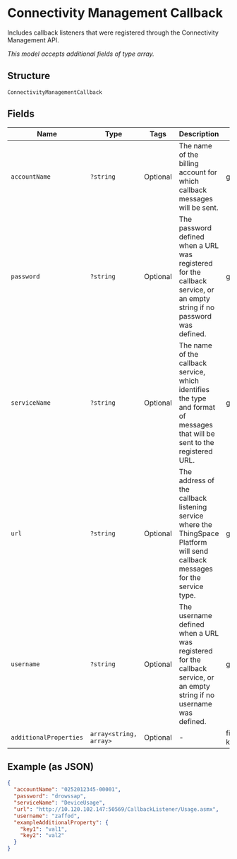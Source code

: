 
# Connectivity Management Callback

Includes callback listeners that were registered through the Connectivity Management API.

*This model accepts additional fields of type array.*

## Structure

`ConnectivityManagementCallback`

## Fields

| Name | Type | Tags | Description | Getter | Setter |
|  --- | --- | --- | --- | --- | --- |
| `accountName` | `?string` | Optional | The name of the billing account for which callback messages will be sent. | getAccountName(): ?string | setAccountName(?string accountName): void |
| `password` | `?string` | Optional | The password defined when a URL was registered for the callback service, or an empty string if no password was defined. | getPassword(): ?string | setPassword(?string password): void |
| `serviceName` | `?string` | Optional | The name of the callback service, which identifies the type and format of messages that will be sent to the registered URL. | getServiceName(): ?string | setServiceName(?string serviceName): void |
| `url` | `?string` | Optional | The address of the callback listening service where the ThingSpace Platform will send callback messages for the service type. | getUrl(): ?string | setUrl(?string url): void |
| `username` | `?string` | Optional | The username defined when a URL was registered for the callback service, or an empty string if no username was defined. | getUsername(): ?string | setUsername(?string username): void |
| `additionalProperties` | `array<string, array>` | Optional | - | findAdditionalProperty(string key): array | additionalProperty(string key, array value): void |

## Example (as JSON)

```json
{
  "accountName": "0252012345-00001",
  "password": "drowssap",
  "serviceName": "DeviceUsage",
  "url": "http://10.120.102.147:50569/CallbackListener/Usage.asmx",
  "username": "zaffod",
  "exampleAdditionalProperty": {
    "key1": "val1",
    "key2": "val2"
  }
}
```

